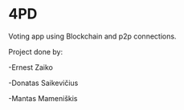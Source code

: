 # 4PD

Voting app using Blockchain and p2p connections.

Project done by:

  -Ernest Zaiko
  
  -Donatas Saikevičius
  
  -Mantas Mameniškis
